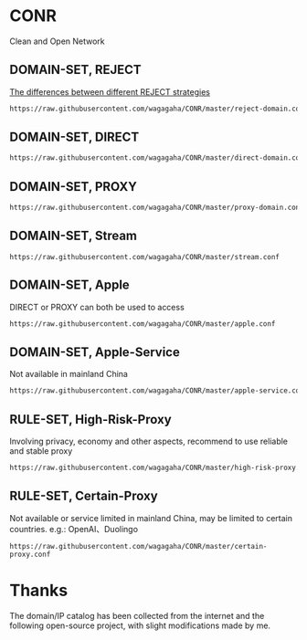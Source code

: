 # CONR
Clean and Open Network

## DOMAIN-SET, REJECT
[The differences between different REJECT strategies](https://community.nssurge.com/d/1213-reject)

```bash
https://raw.githubusercontent.com/wagagaha/CONR/master/reject-domain.conf
```

## DOMAIN-SET, DIRECT
```bash
https://raw.githubusercontent.com/wagagaha/CONR/master/direct-domain.conf
```

## DOMAIN-SET, PROXY

```bash
https://raw.githubusercontent.com/wagagaha/CONR/master/proxy-domain.conf
```

## DOMAIN-SET, Stream
```
https://raw.githubusercontent.com/wagagaha/CONR/master/stream.conf
```

## DOMAIN-SET, Apple 
DIRECT or PROXY can both be used to access
```bash
https://raw.githubusercontent.com/wagagaha/CONR/master/apple.conf
```

## DOMAIN-SET, Apple-Service

Not available in mainland China
```bash
https://raw.githubusercontent.com/wagagaha/CONR/master/apple-service.conf
```

## RULE-SET, High-Risk-Proxy

Involving privacy, economy and other aspects, recommend to use reliable and stable proxy
```bash
https://raw.githubusercontent.com/wagagaha/CONR/master/high-risk-proxy.conf
```

## RULE-SET, Certain-Proxy
Not available or service limited in mainland China, may be limited to certain countries. e.g.: OpenAI、Duolingo
```
https://raw.githubusercontent.com/wagagaha/CONR/master/certain-proxy.conf
```

# Thanks
The domain/IP catalog has been collected from the internet and the following open-source project, with slight modifications made by me.

